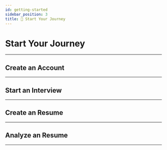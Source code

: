 ```yaml
---
id: getting-started
sidebar_position: 3
title: 🌟 Start Your Journey
---
```


# Start Your Journey

---

## Create an Account

---

## Start an Interview

---

## Create an Resume

---

## Analyze an Resume

---
